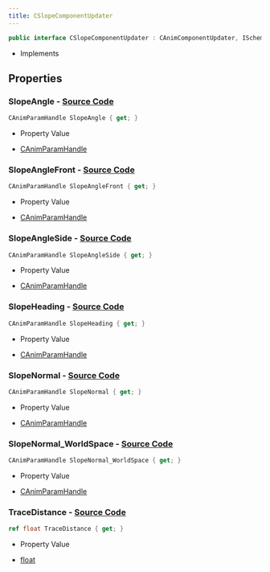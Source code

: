 ```yaml
---
title: CSlopeComponentUpdater
---
```


```csharp
public interface CSlopeComponentUpdater : CAnimComponentUpdater, ISchemaClass<CAnimComponentUpdater>, ISchemaClass<CSlopeComponentUpdater>, ISchemaField, ISchemaClass, INativeHandle
```

- Implements

## Properties

### **SlopeAngle** - [Source Code](https://github.com/swiftly-solution/swiftlys2/blob/main/managed/src/SwiftlyS2.Generated/Schemas/Interfaces/CSlopeComponentUpdater.cs#L18)

```csharp
CAnimParamHandle SlopeAngle { get; }
```

- Property Value

- [CAnimParamHandle](/docs/api/shared/schemadefinitions/canimparamhandle)

### **SlopeAngleFront** - [Source Code](https://github.com/swiftly-solution/swiftlys2/blob/main/managed/src/SwiftlyS2.Generated/Schemas/Interfaces/CSlopeComponentUpdater.cs#L20)

```csharp
CAnimParamHandle SlopeAngleFront { get; }
```

- Property Value

- [CAnimParamHandle](/docs/api/shared/schemadefinitions/canimparamhandle)

### **SlopeAngleSide** - [Source Code](https://github.com/swiftly-solution/swiftlys2/blob/main/managed/src/SwiftlyS2.Generated/Schemas/Interfaces/CSlopeComponentUpdater.cs#L22)

```csharp
CAnimParamHandle SlopeAngleSide { get; }
```

- Property Value

- [CAnimParamHandle](/docs/api/shared/schemadefinitions/canimparamhandle)

### **SlopeHeading** - [Source Code](https://github.com/swiftly-solution/swiftlys2/blob/main/managed/src/SwiftlyS2.Generated/Schemas/Interfaces/CSlopeComponentUpdater.cs#L24)

```csharp
CAnimParamHandle SlopeHeading { get; }
```

- Property Value

- [CAnimParamHandle](/docs/api/shared/schemadefinitions/canimparamhandle)

### **SlopeNormal** - [Source Code](https://github.com/swiftly-solution/swiftlys2/blob/main/managed/src/SwiftlyS2.Generated/Schemas/Interfaces/CSlopeComponentUpdater.cs#L26)

```csharp
CAnimParamHandle SlopeNormal { get; }
```

- Property Value

- [CAnimParamHandle](/docs/api/shared/schemadefinitions/canimparamhandle)

### **SlopeNormal_WorldSpace** - [Source Code](https://github.com/swiftly-solution/swiftlys2/blob/main/managed/src/SwiftlyS2.Generated/Schemas/Interfaces/CSlopeComponentUpdater.cs#L28)

```csharp
CAnimParamHandle SlopeNormal_WorldSpace { get; }
```

- Property Value

- [CAnimParamHandle](/docs/api/shared/schemadefinitions/canimparamhandle)

### **TraceDistance** - [Source Code](https://github.com/swiftly-solution/swiftlys2/blob/main/managed/src/SwiftlyS2.Generated/Schemas/Interfaces/CSlopeComponentUpdater.cs#L16)

```csharp
ref float TraceDistance { get; }
```

- Property Value

- [float](https://learn.microsoft.com/dotnet/api/system.single)

